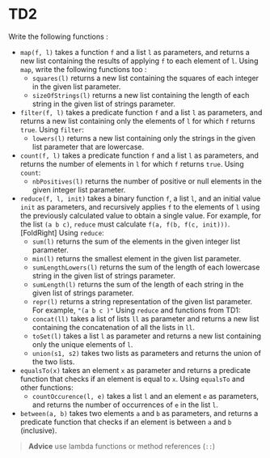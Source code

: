 # TD2

Write the following functions :

- `map(f, l)` takes a function `f` and a list `l` as parameters, and returns a new list containing the results of applying `f` to each element of `l`.
  Using `map`, write the following functions too :
  - `squares(l)` returns a new list containing the squares of each integer in the given list parameter.
  - `sizeOfStrings(l)` returns a new list containing the length of each string in the given list of strings parameter.
- `filter(f, l)` takes a predicate function `f` and a list `l` as parameters, and returns a new list containing only the elements of `l` for which `f` returns `true`.
  Using `filter`:
  - `lowers(l)` returns a new list containing only the strings in the given list parameter that are lowercase.
- `count(f, l)` takes a predicate function `f` and a list `l` as parameters, and returns the number of elements in `l` for which `f` returns `true`.
  Using `count`:
  - `nbPositives(l)` returns the number of positive or null elements in the given integer list parameter.
- `reduce(f, l, init)` takes a binary function `f`, a list `l`, and an initial value `init` as parameters, and recursively applies `f` to the elements of `l` using the previously calculated value to obtain a single value. For example, for the list `(a b c)`, `reduce` must calculate `f(a, f(b, f(c, init)))`.  [FoldRight]
  Using `reduce`:
  - `sum(l)` returns the sum of the elements in the given integer list parameter.
  - `min(l)` returns the smallest element in the given list parameter.
  - `sumLengthLowers(l)` returns the sum of the length of each lowercase string in the given list of strings parameter.
  - `sumLength(l)` returns the sum of the length of each string in the given list of strings parameter.
  - `repr(l)` returns a string representation of the given list parameter. For example, `"(a b c )"`
  Using `reduce` and functions from TD1:
  - `concat(ll)` takes a list of lists `ll` as parameter and returns a new list containing the concatenation of all the lists in `ll`.
  - `toSet(l)` takes a list `l` as parameter and returns a new list containing only the unique elements of `l`.
  - `union(s1, s2)` takes two lists as parameters and returns the union of the two lists.
- `equalsTo(x)` takes an element `x` as parameter and returns a predicate function that checks if an element is equal to `x`.
  Using `equalsTo` and other functions:
  - `countOccurence(l, e)` takes a list `l` and an element `e` as parameters, and returns the number of occurrences of `e` in the list `l`.
- `between(a, b)` takes two elements `a` and `b` as parameters, and returns a predicate function that checks if an element is between `a` and `b` (inclusive).

> **Advice**
> use lambda functions or method references (`::`)
